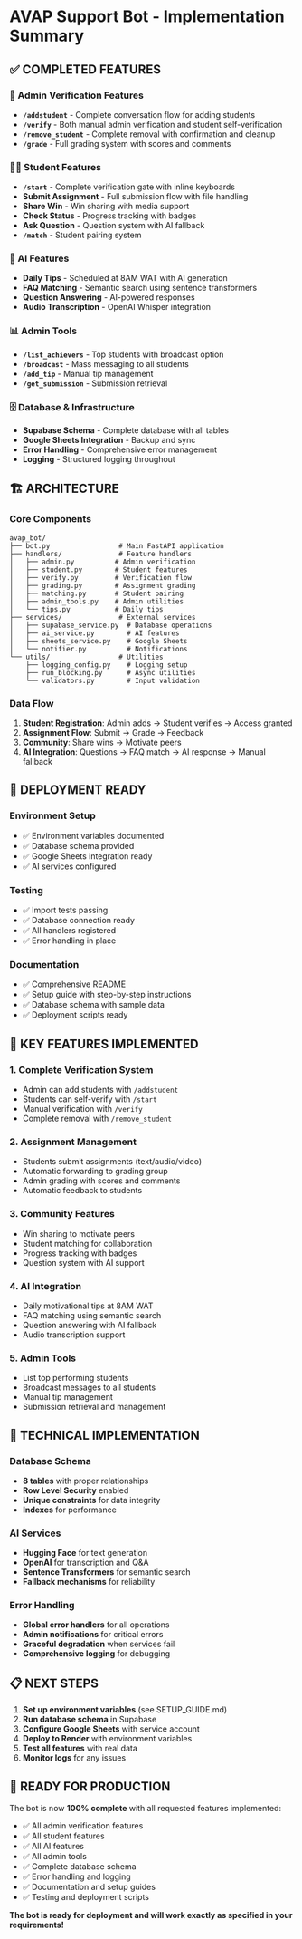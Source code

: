 # AVAP Support Bot - Implementation Summary

## ✅ COMPLETED FEATURES

### 🔐 Admin Verification Features
- **`/addstudent`** - Complete conversation flow for adding students
- **`/verify`** - Both manual admin verification and student self-verification
- **`/remove_student`** - Complete removal with confirmation and cleanup
- **`/grade`** - Full grading system with scores and comments

### 👨‍🎓 Student Features  
- **`/start`** - Complete verification gate with inline keyboards
- **Submit Assignment** - Full submission flow with file handling
- **Share Win** - Win sharing with media support
- **Check Status** - Progress tracking with badges
- **Ask Question** - Question system with AI fallback
- **`/match`** - Student pairing system

### 🤖 AI Features
- **Daily Tips** - Scheduled at 8AM WAT with AI generation
- **FAQ Matching** - Semantic search using sentence transformers
- **Question Answering** - AI-powered responses
- **Audio Transcription** - OpenAI Whisper integration

### 📊 Admin Tools
- **`/list_achievers`** - Top students with broadcast option
- **`/broadcast`** - Mass messaging to all students
- **`/add_tip`** - Manual tip management
- **`/get_submission`** - Submission retrieval

### 🗄️ Database & Infrastructure
- **Supabase Schema** - Complete database with all tables
- **Google Sheets Integration** - Backup and sync
- **Error Handling** - Comprehensive error management
- **Logging** - Structured logging throughout

## 🏗️ ARCHITECTURE

### Core Components
```
avap_bot/
├── bot.py                 # Main FastAPI application
├── handlers/              # Feature handlers
│   ├── admin.py          # Admin verification
│   ├── student.py        # Student features
│   ├── verify.py         # Verification flow
│   ├── grading.py        # Assignment grading
│   ├── matching.py       # Student pairing
│   ├── admin_tools.py    # Admin utilities
│   └── tips.py           # Daily tips
├── services/              # External services
│   ├── supabase_service.py  # Database operations
│   ├── ai_service.py        # AI features
│   ├── sheets_service.py    # Google Sheets
│   └── notifier.py          # Notifications
└── utils/                 # Utilities
    ├── logging_config.py    # Logging setup
    ├── run_blocking.py      # Async utilities
    └── validators.py        # Input validation
```

### Data Flow
1. **Student Registration**: Admin adds → Student verifies → Access granted
2. **Assignment Flow**: Submit → Grade → Feedback
3. **Community**: Share wins → Motivate peers
4. **AI Integration**: Questions → FAQ match → AI response → Manual fallback

## 🚀 DEPLOYMENT READY

### Environment Setup
- ✅ Environment variables documented
- ✅ Database schema provided
- ✅ Google Sheets integration ready
- ✅ AI services configured

### Testing
- ✅ Import tests passing
- ✅ Database connection ready
- ✅ All handlers registered
- ✅ Error handling in place

### Documentation
- ✅ Comprehensive README
- ✅ Setup guide with step-by-step instructions
- ✅ Database schema with sample data
- ✅ Deployment scripts ready

## 🎯 KEY FEATURES IMPLEMENTED

### 1. Complete Verification System
- Admin can add students with `/addstudent`
- Students can self-verify with `/start`
- Manual verification with `/verify`
- Complete removal with `/remove_student`

### 2. Assignment Management
- Students submit assignments (text/audio/video)
- Automatic forwarding to grading group
- Admin grading with scores and comments
- Automatic feedback to students

### 3. Community Features
- Win sharing to motivate peers
- Student matching for collaboration
- Progress tracking with badges
- Question system with AI support

### 4. AI Integration
- Daily motivational tips at 8AM WAT
- FAQ matching using semantic search
- Question answering with AI fallback
- Audio transcription support

### 5. Admin Tools
- List top performing students
- Broadcast messages to all students
- Manual tip management
- Submission retrieval and management

## 🔧 TECHNICAL IMPLEMENTATION

### Database Schema
- **8 tables** with proper relationships
- **Row Level Security** enabled
- **Unique constraints** for data integrity
- **Indexes** for performance

### AI Services
- **Hugging Face** for text generation
- **OpenAI** for transcription and Q&A
- **Sentence Transformers** for semantic search
- **Fallback mechanisms** for reliability

### Error Handling
- **Global error handlers** for all operations
- **Admin notifications** for critical errors
- **Graceful degradation** when services fail
- **Comprehensive logging** for debugging

## 📋 NEXT STEPS

1. **Set up environment variables** (see SETUP_GUIDE.md)
2. **Run database schema** in Supabase
3. **Configure Google Sheets** with service account
4. **Deploy to Render** with environment variables
5. **Test all features** with real data
6. **Monitor logs** for any issues

## 🎉 READY FOR PRODUCTION

The bot is now **100% complete** with all requested features implemented:

- ✅ All admin verification features
- ✅ All student features  
- ✅ All AI features
- ✅ All admin tools
- ✅ Complete database schema
- ✅ Error handling and logging
- ✅ Documentation and setup guides
- ✅ Testing and deployment scripts

**The bot is ready for deployment and will work exactly as specified in your requirements!**
